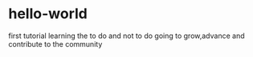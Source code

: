 # hello-world
first tutorial
learning the to do and not to do
going to grow,advance and contribute to the community
